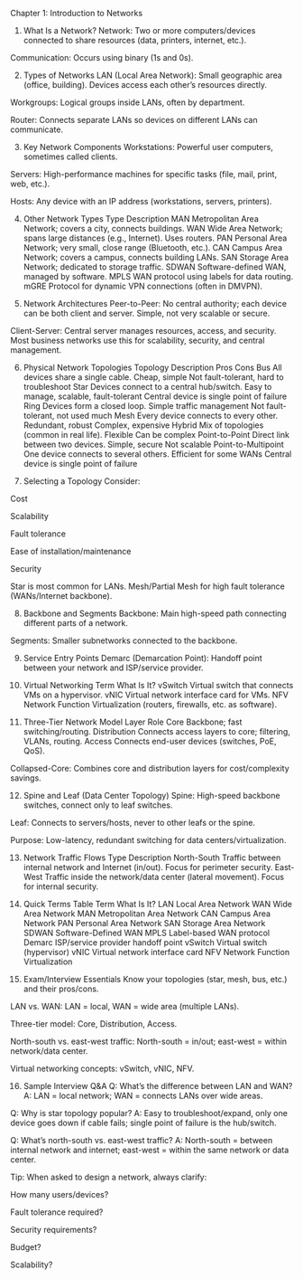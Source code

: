 Chapter 1: Introduction to Networks
1. What Is a Network?
Network: Two or more computers/devices connected to share resources (data, printers, internet, etc.).

Communication: Occurs using binary (1s and 0s).

2. Types of Networks
LAN (Local Area Network): Small geographic area (office, building). Devices access each other’s resources directly.

Workgroups: Logical groups inside LANs, often by department.

Router: Connects separate LANs so devices on different LANs can communicate.

3. Key Network Components
Workstations: Powerful user computers, sometimes called clients.

Servers: High-performance machines for specific tasks (file, mail, print, web, etc.).

Hosts: Any device with an IP address (workstations, servers, printers).

4. Other Network Types
Type	Description
MAN	Metropolitan Area Network; covers a city, connects buildings.
WAN	Wide Area Network; spans large distances (e.g., Internet). Uses routers.
PAN	Personal Area Network; very small, close range (Bluetooth, etc.).
CAN	Campus Area Network; covers a campus, connects building LANs.
SAN	Storage Area Network; dedicated to storage traffic.
SDWAN	Software-defined WAN, managed by software.
MPLS	WAN protocol using labels for data routing.
mGRE	Protocol for dynamic VPN connections (often in DMVPN).

5. Network Architectures
Peer-to-Peer:
No central authority; each device can be both client and server. Simple, not very scalable or secure.

Client-Server:
Central server manages resources, access, and security. Most business networks use this for scalability, security, and central management.

6. Physical Network Topologies
Topology	Description	Pros	Cons
Bus	All devices share a single cable.	Cheap, simple	Not fault-tolerant, hard to troubleshoot
Star	Devices connect to a central hub/switch.	Easy to manage, scalable, fault-tolerant	Central device is single point of failure
Ring	Devices form a closed loop.	Simple traffic management	Not fault-tolerant, not used much
Mesh	Every device connects to every other.	Redundant, robust	Complex, expensive
Hybrid	Mix of topologies (common in real life).	Flexible	Can be complex
Point-to-Point	Direct link between two devices.	Simple, secure	Not scalable
Point-to-Multipoint	One device connects to several others.	Efficient for some WANs	Central device is single point of failure

7. Selecting a Topology
Consider:

Cost

Scalability

Fault tolerance

Ease of installation/maintenance

Security

Star is most common for LANs. Mesh/Partial Mesh for high fault tolerance (WANs/Internet backbone).

8. Backbone and Segments
Backbone: Main high-speed path connecting different parts of a network.

Segments: Smaller subnetworks connected to the backbone.

9. Service Entry Points
Demarc (Demarcation Point): Handoff point between your network and ISP/service provider.

10. Virtual Networking
Term	What Is It?
vSwitch	Virtual switch that connects VMs on a hypervisor.
vNIC	Virtual network interface card for VMs.
NFV	Network Function Virtualization (routers, firewalls, etc. as software).

11. Three-Tier Network Model
Layer	Role
Core	Backbone; fast switching/routing.
Distribution	Connects access layers to core; filtering, VLANs, routing.
Access	Connects end-user devices (switches, PoE, QoS).

Collapsed-Core: Combines core and distribution layers for cost/complexity savings.

12. Spine and Leaf (Data Center Topology)
Spine: High-speed backbone switches, connect only to leaf switches.

Leaf: Connects to servers/hosts, never to other leafs or the spine.

Purpose: Low-latency, redundant switching for data centers/virtualization.

13. Network Traffic Flows
Type	Description
North-South	Traffic between internal network and Internet (in/out). Focus for perimeter security.
East-West	Traffic inside the network/data center (lateral movement). Focus for internal security.

14. Quick Terms Table
Term	What Is It?
LAN	Local Area Network
WAN	Wide Area Network
MAN	Metropolitan Area Network
CAN	Campus Area Network
PAN	Personal Area Network
SAN	Storage Area Network
SDWAN	Software-Defined WAN
MPLS	Label-based WAN protocol
Demarc	ISP/service provider handoff point
vSwitch	Virtual switch (hypervisor)
vNIC	Virtual network interface card
NFV	Network Function Virtualization

15. Exam/Interview Essentials
Know your topologies (star, mesh, bus, etc.) and their pros/cons.

LAN vs. WAN: LAN = local, WAN = wide area (multiple LANs).

Three-tier model: Core, Distribution, Access.

North-south vs. east-west traffic: North-south = in/out; east-west = within network/data center.

Virtual networking concepts: vSwitch, vNIC, NFV.

16. Sample Interview Q&A
Q: What’s the difference between LAN and WAN?
A: LAN = local network; WAN = connects LANs over wide areas.

Q: Why is star topology popular?
A: Easy to troubleshoot/expand, only one device goes down if cable fails; single point of failure is the hub/switch.

Q: What’s north-south vs. east-west traffic?
A: North-south = between internal network and internet; east-west = within the same network or data center.

Tip:
When asked to design a network, always clarify:

How many users/devices?

Fault tolerance required?

Security requirements?

Budget?

Scalability?

